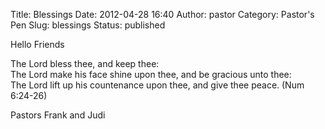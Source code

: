 Title: Blessings
Date: 2012-04-28 16:40
Author: pastor
Category: Pastor's Pen
Slug: blessings
Status: published

Hello Friends

The Lord bless thee, and keep thee:  
The Lord make his face shine upon thee, and be gracious unto thee:  
The Lord lift up his countenance upon thee, and give thee peace. (Num
6:24-26)

Pastors Frank and Judi
